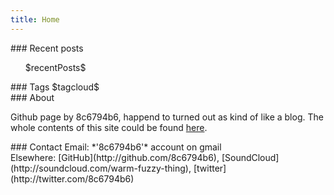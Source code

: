 ```yaml
---
title: Home
---
```


<div id="home_up">

<div id="recent_posts">
### Recent posts
<ul id="post_list">
  $recentPosts$
</ul>
</div>

<div id="tag_cloud">
### Tags
$tagcloud$
</div>

</div>

<div class="clear"></div>

<div id="home_down">

<div id="home_about">
### About

<!--
*"Wram fuzzy thing"* is
kind of like a
["*burrito*"](http://www.urbandictionary.com/define.php?term=Warm%20Fuzzy%20Thing),<br />
or kind of like a blog by 8c6794b6.
-->

Github page by 8c6794b6, happend to turned out as kind of like a blog.
The whole contents of this site could be found
[here](https://github.com/8c6794b6/gh-pages-8c6794b6).

</div>

<div id="home_contact">
### Contact
Email: *'8c6794b6'* account on gmail<br />
Elsewhere:
[GitHub](http://github.com/8c6794b6),
[SoundCloud](http://soundcloud.com/warm-fuzzy-thing),
[twitter](http://twitter.com/8c6794b6)
</div>

</div>


</div>
<div class="clear"></div>

